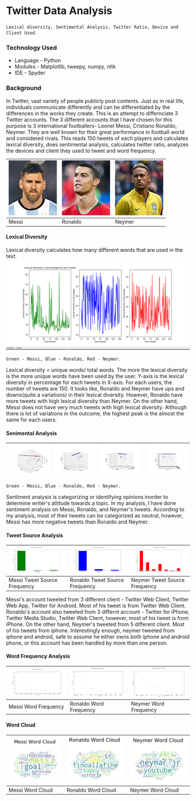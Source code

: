 # Twitter Data Analysis
    Lexical diversity, Sentimental Analysis, Twitter Ratio, Device and Client Used.

### Technology Used
* Language - Python
* Modules - Matplotlib, tweepy, numpy, nltk
* IDE - Spyder

### Background
In Twitter, vast variety of people publicly post contents. Just as in real life, individuals communicate differently and can be differentiated by the differences in the works they create. This is an attempt to differnciate 3 Twitter accounts. The 3 different accounts that I have chosen for this purpose is 3 international footballers- Leonel Messi, Cristiano Ronaldo, Neymer. They are well known for their great performance in football world and considered rivals. This reads 150 tweets of each players and calculates lexical diversity, does sentimental analysis, calculates twitter ratio, analyzes the devices and client they used to tweet and word frequency. 

| ![Messi](/image/messi.jpg) | ![Ronaldo](/image/ronaldo.jpg) | ![Neymer](/image/neymer.jpg) |
|----------------------------|--------------------------------|------------------------------|
|            Messi           |             Ronaldo            |            Neymer            |

#### Lexical Diversity
Lexical diversity calculates how many different words that are used in the text.</br>
![Lexical diversity of Messi, Ronaldo, Neymer](/image/lexical_diversity.PNG)</br>

    Green - Messi, Blue - Ronaldo, Red - Neymer.
Lexical diversity = unique words/ total words. The more the lexical diversity is the more unique words have been used by the user. Y-axis is the lexical diversity in percentage for each tweets in X-axis. For each users, the number of tweets are 150. It looks like, Ronaldo and Neymer have ups and downs(quite a variations) in their lexical diversity. However, Ronaldo have more tweets with high lexical diversity than Neymer. On the other hand, Messi does not have very much tweets with high lexical diversity. Although there is lot of variations in the outcome, the highest peak is the almost the same for each users. 

#### Senimental Analysis
| ![Sentimental Angle1](/image/sentimental_angle1.png) | ![sentimental Angle2](/image/sentimental_angle2.png) | ![Sentimental Angle3.png](/image/sentimental_angle3.png) | ![Sentimental Angle4.png](/image/sentimental_angle4.png) |
|-----------------------------------------------------|------------------------------------------------------|----------------------------------------------------------|----------------------------------------------------------|
    Green - Messi, Blue - Ronaldo, Red - Neymer.

Sentiment analysis is categorizing or identifying opinions inorder to determine writer's attitude towards a topic. In my analysis, I have done sentiment analysis on Messi, Ronaldo, and Neymer's tweets. According to my analysis, most of their tweets can be categorized as neutral, however, Messi has more negative tweets than Ronaldo and Neymer. 

#### Tweet Source Analysis

| ![Messi](/image/tweet_source_messi.PNG) | ![Ronaldo](/image/tweet_source_ronaldo.PNG) | ![Neymer](/image/tweet_source_neymer.PNG) |
|----------------------------|--------------------------------|------------------------------|
| Messi Tweet Source Frequency       |Ronaldo Tweet Source Frequency          |Neymer Tweet Source Frequency           |

Messi's account tweeted from 3 different client - Twitter Web Client, Twitter Web App, Twitter for Android. Most of his tweet is from Twitter Web Client. Ronaldo's account also tweeted from 3 differnt account - Twitter for iPhone, Twitter Media Studio, Twitter Web Client, however, most of his tweet is from iPhone. On the other hand, Neymer's tweeted from 5 different client. Most of his tweets from iphone. Interestingly enough, neymer tweeted from iphone and android, safe to assume he either owns both iphone and android phone, or this account has been handled by more than one person.

#### Word Frequency Analysis

| ![Messi](/image/word_frequency_messi.PNG) | ![Ronaldo](/image/word_frequency_ronaldo.PNG) | ![Neymer](/image/word_frequency_neymer.PNG) |
|----------------------------|--------------------------------|------------------------------|
| Messi Word Frequency       |Ronaldo Word Frequency          |Neymer Word Frequency           |

#### Word Cloud

| ![Messi](/image/word_cloud_messi.PNG) | ![Ronaldo](/image/word_cloud_ronaldo.PNG) | ![Neymer](/image/word_cloud_neymer.PNG) |
|----------------------------|--------------------------------|------------------------------|
| Messi Word Cloud       |Ronaldo Word Cloud          |Neymer Word Cloud          |

